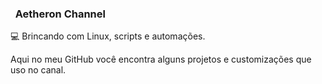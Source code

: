 <h3> &nbsp; Aetheron Channel</h3>

💻 Brincando com Linux, scripts e automações.

Aqui no meu GitHub você encontra alguns projetos e customizações que uso no canal.
